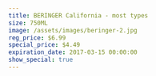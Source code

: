 ```yaml
---
title: BERINGER California - most types
size: 750ML
image: /assets/images/beringer-2.jpg
reg_price: $6.99
special_price: $4.49
expiration_date: 2017-03-15 00:00:00
show_special: true
---
```



